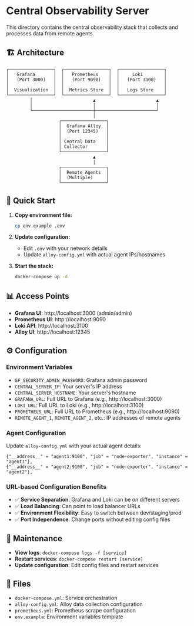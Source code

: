 # Central Observability Server

This directory contains the central observability stack that collects and processes data from remote agents.

## 🏗️ Architecture

```
┌─────────────────┐  ┌─────────────────┐  ┌─────────────────┐
│   Grafana       │  │   Prometheus    │  │     Loki        │
│   (Port 3000)   │  │   (Port 9090)   │  │   (Port 3100)   │
│                 │  │                 │  │                 │
│  Visualization  │  │  Metrics Store  │  │   Logs Store    │
└─────────────────┘  └─────────────────┘  └─────────────────┘
         │                       ▲                       ▲
         │                       │                       │
         └───────────────────────┼───────────────────────┘
                                 │
                    ┌─────────────────┐
                    │  Grafana Alloy  │
                    │  (Port 12345)   │
                    │                 │
                    │ Central Data    │
                    │ Collector       │
                    └─────────────────┘
                                 ▲
                                 │
                    ┌─────────────────┐
                    │  Remote Agents  │
                    │  (Multiple)     │
                    └─────────────────┘
```

## 🚀 Quick Start

1. **Copy environment file:**
   ```bash
   cp env.example .env
   ```

2. **Update configuration:**
   - Edit `.env` with your network details
   - Update `alloy-config.yml` with actual agent IPs/hostnames

3. **Start the stack:**
   ```bash
   docker-compose up -d
   ```

## 📊 Access Points

- **Grafana UI**: http://localhost:3000 (admin/admin)
- **Prometheus UI**: http://localhost:9090
- **Loki API**: http://localhost:3100
- **Alloy UI**: http://localhost:12345

## ⚙️ Configuration

### Environment Variables
- `GF_SECURITY_ADMIN_PASSWORD`: Grafana admin password
- `CENTRAL_SERVER_IP`: Your server's IP address
- `CENTRAL_SERVER_HOSTNAME`: Your server's hostname
- `GRAFANA_URL`: Full URL to Grafana (e.g., http://localhost:3000)
- `LOKI_URL`: Full URL to Loki (e.g., http://localhost:3100)
- `PROMETHEUS_URL`: Full URL to Prometheus (e.g., http://localhost:9090)
- `REMOTE_AGENT_1`, `REMOTE_AGENT_2`, etc.: IP addresses of remote agents

### Agent Configuration
Update `alloy-config.yml` with your actual agent details:
```alloy
{"__address__" = "agent1:9100", "job" = "node-exporter", "instance" = "agent1"},
{"__address__" = "agent2:9100", "job" = "node-exporter", "instance" = "agent2"},
```

### URL-based Configuration Benefits
- ✅ **Service Separation**: Grafana and Loki can be on different servers
- ✅ **Load Balancing**: Can point to load balancer URLs
- ✅ **Environment Flexibility**: Easy to switch between dev/staging/prod
- ✅ **Port Independence**: Change ports without editing config files

## 🔧 Maintenance

- **View logs**: `docker-compose logs -f [service]`
- **Restart services**: `docker-compose restart [service]`
- **Update configuration**: Edit config files and restart services

## 📁 Files

- `docker-compose.yml`: Service orchestration
- `alloy-config.yml`: Alloy data collection configuration
- `prometheus.yml`: Prometheus scrape configuration
- `env.example`: Environment variables template
